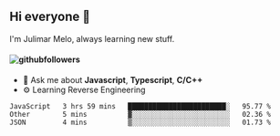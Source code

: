 ## Hi everyone 👋

I'm Julimar Melo, always learning new stuff.

#### ![githubfollowers](https://img.shields.io/github/followers/thamelodev?logo=Github&style=social)

- 💬 Ask me about **Javascript**, **Typescript**, **C/C++**
-  ⚙️ Learning Reverse Engineering

<!--START_SECTION:waka-->
```text
JavaScript   3 hrs 59 mins   ████████████████████████░   95.77 % 
Other        5 mins          ▓░░░░░░░░░░░░░░░░░░░░░░░░   02.36 % 
JSON         4 mins          ▒░░░░░░░░░░░░░░░░░░░░░░░░   01.73 % 
```
<!--END_SECTION:waka-->
